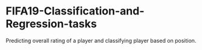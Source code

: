 # FIFA19-Classification-and-Regression-tasks
Predicting overall rating of a player and classifying player based on position.
